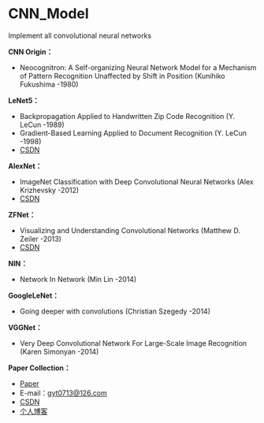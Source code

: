 # CNN_Model
Implement all convolutional neural networks

**CNN Origin：**
* Neocognitron: A Self-organizing Neural Network Model for a Mechanism of Pattern Recognition Unaffected by Shift in Position (Kunihiko Fukushima -1980)

**LeNet5：**
* Backpropagation Applied to Handwritten Zip Code Recognition (Y. LeCun -1989)
* Gradient-Based Learning Applied to Document Recognition (Y. LeCun -1998)
* [CSDN](https://blog.csdn.net/gyt15663668337/article/details/100084222)

**AlexNet：**
* ImageNet Classification with Deep Convolutional Neural Networks (Alex Krizhevsky -2012)
* [CSDN](https://blog.csdn.net/gyt15663668337/article/details/100567009)

**ZFNet：**
* Visualizing and Understanding Convolutional Networks (Matthew D. Zeiler -2013)
* [CSDN](https://blog.csdn.net/gyt15663668337/article/details/100678119)

**NIN：**
* Network In Network (Min Lin -2014)

**GoogleLeNet：**
* Going deeper with convolutions (Christian Szegedy -2014)

**VGGNet：**
* Very Deep Convolutional Network For Large-Scale Image Recognition (Karen Simonyan -2014)

**Paper Collection：**
* [Paper](https://pan.baidu.com/s/1mkm8hen1Zb2prl96q3s-1A)
* E-mail：gyt0713@126.com
* [CSDN](https://blog.csdn.net/gyt15663668337)
* [个人博客](https://guoyuantao.github.io/)
